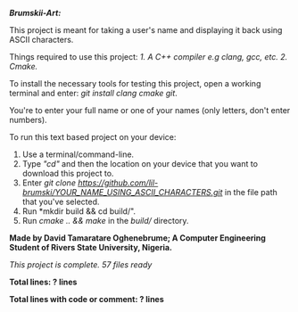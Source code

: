 *__Brumskii-Art:__*

This project is meant for taking a user's name and displaying it back using ASCII characters.

Things required to use this project: 
*1. A C++ compiler e.g clang, gcc, etc.*
*2. Cmake.*

To install the necessary tools for testing this project, open a working terminal and enter: *git install clang cmake git*.

You're to enter your full name or one of your names (only letters, don't enter numbers).

To run this text based project on your device:
1. Use a terminal/command-line.
2. Type *"cd"* and then the location on your device that you want to download this project to.
3. Enter *git clone https://github.com/lil-brumski/YOUR_NAME_USING_ASCII_CHARACTERS.git* in the file path that you've selected.
4. Run *mkdir build && cd build/".
5. Run *cmake .. && make* in the *build/* directory.

__Made by David Tamaratare Oghenebrume;
A Computer Engineering Student of Rivers State University, Nigeria.__

*This project is complete. 57 files ready*


__Total lines: ? lines__

__Total lines with code or comment: ? lines__